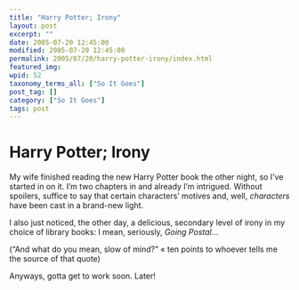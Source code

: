 ```yaml
---
title: "Harry Potter; Irony"
layout: post
excerpt: ""
date: 2005-07-20 12:45:00
modified: 2005-07-20 12:45:00
permalink: 2005/07/20/harry-potter-irony/index.html
featured_img: 
wpid: 52
taxonomy_terms_all: ["So It Goes"]
post_tag: []
category: ["So It Goes"]
tags: post
---
```


# Harry Potter; Irony

My wife finished reading the new Harry Potter book the other night, so I’ve started in on it. I’m two chapters in and already I’m intrigued. Without spoilers, suffice to say that certain characters’ motives and, well, *characters* have been cast in a brand-new light.

I also just noticed, the other day, a delicious, secondary level of irony in my choice of library books: I mean, seriously, *Going Postal*…

(“And what do you mean, slow of mind?” « ten points to whoever tells me the source of that quote)

Anyways, gotta get to work soon. Later!